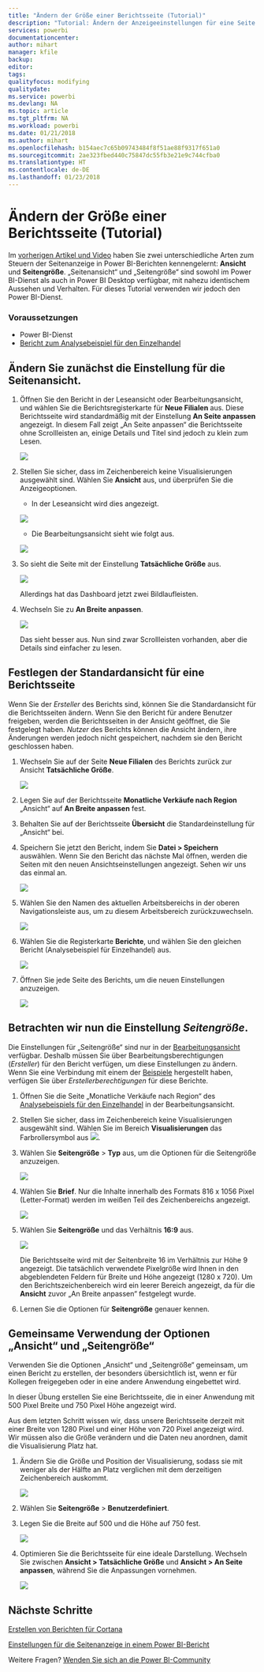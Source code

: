 ```yaml
---
title: "Ändern der Größe einer Berichtsseite (Tutorial)"
description: "Tutorial: Ändern der Anzeigeeinstellungen für eine Seite in einem Power BI-Bericht"
services: powerbi
documentationcenter: 
author: mihart
manager: kfile
backup: 
editor: 
tags: 
qualityfocus: modifying
qualitydate: 
ms.service: powerbi
ms.devlang: NA
ms.topic: article
ms.tgt_pltfrm: NA
ms.workload: powerbi
ms.date: 01/21/2018
ms.author: mihart
ms.openlocfilehash: b154aec7c65b09743484f8f51ae88f9317f651a0
ms.sourcegitcommit: 2ae323fbed440c75847dc55fb3e21e9c744cfba0
ms.translationtype: HT
ms.contentlocale: de-DE
ms.lasthandoff: 01/23/2018
---
```

# <a name="change-the-size-of-a-report-page-tutorial"></a>Ändern der Größe einer Berichtsseite (Tutorial)
Im [vorherigen Artikel und Video](power-bi-report-display-settings.md) haben Sie zwei unterschiedliche Arten zum Steuern der Seitenanzeige in Power BI-Berichten kennengelernt: **Ansicht** und **Seitengröße**. „Seitenansicht“ und „Seitengröße“ sind sowohl im Power BI-Dienst als auch in Power BI Desktop verfügbar, mit nahezu identischem Aussehen und Verhalten. Für dieses Tutorial verwenden wir jedoch den Power BI-Dienst. 

### <a name="prerequisites"></a>Voraussetzungen
- Power BI-Dienst   
- [Bericht zum Analysebeispiel für den Einzelhandel](samples-retail-analysis.md)

## <a name="first-lets-change-the-page-view-setting"></a>Ändern Sie zunächst die Einstellung für die Seitenansicht.

1. Öffnen Sie den Bericht in der Leseansicht oder Bearbeitungsansicht, und wählen Sie die Berichtsregisterkarte für **Neue Filialen** aus. Diese Berichtsseite wird standardmäßig mit der Einstellung **An Seite anpassen** angezeigt.  In diesem Fall zeigt „An Seite anpassen“ die Berichtsseite ohne Scrollleisten an, einige Details und Titel sind jedoch zu klein zum Lesen.
   
   ![](media/power-bi-change-report-display-settings/pbi_fit_to_page.png)
2. Stellen Sie sicher, dass im Zeichenbereich keine Visualisierungen ausgewählt sind. Wählen Sie **Ansicht** aus, und überprüfen Sie die Anzeigeoptionen.

    * In der Leseansicht wird dies angezeigt.
  
     ![](media/power-bi-change-report-display-settings/power-bi-page-view-menu-new.png)
    * Die Bearbeitungsansicht sieht wie folgt aus.
  
    ![](media/power-bi-change-report-display-settings/power-bi-view-editing-view.png)

1. So sieht die Seite mit der Einstellung **Tatsächliche Größe** aus.
   
   ![](media/power-bi-change-report-display-settings/power-bi-actal-size2.png)
   
   Allerdings hat das Dashboard jetzt zwei Bildlaufleisten.
2. Wechseln Sie zu **An Breite anpassen**.
   
   ![](media/power-bi-change-report-display-settings/pbi_fit_to_width.png)
   
   Das sieht besser aus. Nun sind zwar Scrollleisten vorhanden, aber die Details sind einfacher zu lesen.

## <a name="change-the-default-view-for-a-report-page"></a>Festlegen der Standardansicht für eine Berichtsseite
Wenn Sie der *Ersteller* des Berichts sind, können Sie die Standardansicht für die Berichtsseiten ändern. Wenn Sie den Bericht für andere Benutzer freigeben, werden die Berichtsseiten in der Ansicht geöffnet, die Sie festgelegt haben. *Nutzer* des Berichts können die Ansicht ändern, ihre Änderungen werden jedoch nicht gespeichert, nachdem sie den Bericht geschlossen haben.

1. Wechseln Sie auf der Seite **Neue Filialen** des Berichts zurück zur Ansicht **Tatsächliche Größe**.
   
   ![](media/power-bi-change-report-display-settings/power-bi-actual-size.png)

2. Legen Sie auf der Berichtsseite **Monatliche Verkäufe nach Region** „Ansicht“ auf **An Breite anpassen** fest.

3. Behalten Sie auf der Berichtsseite **Übersicht** die Standardeinstellung für „Ansicht“ bei.

4. Speichern Sie jetzt den Bericht, indem Sie **Datei > Speichern** auswählen. Wenn Sie den Bericht das nächste Mal öffnen, werden die Seiten mit den neuen Ansichtseinstellungen angezeigt. Sehen wir uns das einmal an.
   
   ![](media/power-bi-change-report-display-settings/power-bi-save.png)
3. Wählen Sie den Namen des aktuellen Arbeitsbereichs in der oberen Navigationsleiste aus, um zu diesem Arbeitsbereich zurückzuwechseln.  
   
   ![](media/power-bi-change-report-display-settings/power-bi-my-workspace.png)
4. Wählen Sie die Registerkarte **Berichte**, und wählen Sie den gleichen Bericht (Analysebeispiel für Einzelhandel) aus.
   
    ![](media/power-bi-change-report-display-settings/power-bi-new-report2.png)
5. Öffnen Sie jede Seite des Berichts, um die neuen Einstellungen anzuzeigen.
   
   ![](media/power-bi-change-report-display-settings/power-bi-page-view.gif)

## <a name="now-lets-explore-the-page-size-setting"></a>Betrachten wir nun die Einstellung *Seitengröße*.
Die Einstellungen für „Seitengröße“ sind nur in der [Bearbeitungsansicht](service-interact-with-a-report-in-editing-view.md) verfügbar. Deshalb müssen Sie über Bearbeitungsberechtigungen (*Ersteller*) für den Bericht verfügen, um diese Einstellungen zu ändern. Wenn Sie eine Verbindung mit einem der [Beispiele](sample-datasets.md) hergestellt haben, verfügen Sie über *Erstellerberechtigungen* für diese Berichte.

1. Öffnen Sie die Seite „Monatliche Verkäufe nach Region“ des [Analysebeispiels für den Einzelhandel](sample-retail-analysis.md) in der Bearbeitungsansicht.
2. Stellen Sie sicher, dass im Zeichenbereich keine Visualisierungen ausgewählt sind.  Wählen Sie im Bereich **Visualisierungen** das Farbrollersymbol aus ![](media/power-bi-change-report-display-settings/power-bi-paintroller.png).
3. Wählen Sie **Seitengröße** &gt; **Typ** aus, um die Optionen für die Seitengröße anzuzeigen.
   
   ![](media/power-bi-change-report-display-settings/power-bi-page-size-menu-new.png)
4. Wählen Sie **Brief**.  Nur die Inhalte innerhalb des Formats 816 x 1056 Pixel (Letter-Format) werden im weißen Teil des Zeichenbereichs angezeigt.
   
   ![](media/power-bi-change-report-display-settings/power-bi-letter-new.png)
5. Wählen Sie **Seitengröße** und das Verhältnis **16:9** aus.
   
   ![](media/power-bi-change-report-display-settings/power-bi-16-to-9-new.png)
   
   Die Berichtsseite wird mit der Seitenbreite 16 im Verhältnis zur Höhe 9 angezeigt. Die tatsächlich verwendete Pixelgröße wird Ihnen in den abgeblendeten Feldern für Breite und Höhe angezeigt (1280 x 720). Um den Berichtszeichenbereich wird ein leerer Bereich angezeigt, da für die **Ansicht** zuvor „An Breite anpassen“ festgelegt wurde.
7. Lernen Sie die Optionen für **Seitengröße** genauer kennen.

## <a name="use-page-view-and-page-size-together"></a>Gemeinsame Verwendung der Optionen „Ansicht“ und „Seitengröße“
Verwenden Sie die Optionen „Ansicht“ und „Seitengröße“ gemeinsam, um einen Bericht zu erstellen, der besonders übersichtlich ist, wenn er für Kollegen freigegeben oder in eine andere Anwendung eingebettet wird.

In dieser Übung erstellen Sie eine Berichtsseite, die in einer Anwendung mit 500 Pixel Breite und 750 Pixel Höhe angezeigt wird.

Aus dem letzten Schritt wissen wir, dass unsere Berichtsseite derzeit mit einer Breite von 1280 Pixel und einer Höhe von 720 Pixel angezeigt wird. Wir müssen also die Größe verändern und die Daten neu anordnen, damit die Visualisierung Platz hat.

1. Ändern Sie die Größe und Position der Visualisierung, sodass sie mit weniger als der Hälfte an Platz verglichen mit dem derzeitigen Zeichenbereich auskommt.
   
    ![](media/power-bi-change-report-display-settings/power-bi-custom-view.gif)
2. Wählen Sie **Seitengröße** &gt; **Benutzerdefiniert**.
3. Legen Sie die Breite auf 500 und die Höhe auf 750 fest.
   
    ![](media/power-bi-change-report-display-settings/power-bi-custom-new.png)
4. Optimieren Sie die Berichtsseite für eine ideale Darstellung. Wechseln Sie zwischen **Ansicht > Tatsächliche Größe** und **Ansicht > An Seite anpassen**, während Sie die Anpassungen vornehmen.
   
    ![](media/power-bi-change-report-display-settings/power-bi-final-new.png)

## <a name="next-steps"></a>Nächste Schritte
[Erstellen von Berichten für Cortana](service-cortana-answer-cards.md)

[Einstellungen für die Seitenanzeige in einem Power BI-Bericht](power-bi-report-display-settings.md)

Weitere Fragen? [Wenden Sie sich an die Power BI-Community](http://community.powerbi.com/)

